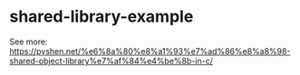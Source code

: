 # shared-library-example

See more: https://pyshen.net/%e6%8a%80%e8%a1%93%e7%ad%86%e8%a8%98-shared-object-library%e7%af%84%e4%be%8b-in-c/
